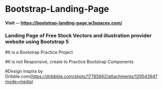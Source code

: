 # Bootstrap-Landing-Page
#### Visit -- https://bootstrap-landing-page.w3spaces.com/

### Landing Page of Free Stock Vectors and illustration provider website using Bootstrap 5 <br>

#It is a Bootstrap Practice Project <br>

#It is not Responsive, create to Practice Bootstrap Components <br>

#Design inspira by Dribble.com(https://dribbble.com/shots/17785662/attachments/12954394?mode=media) <br>
